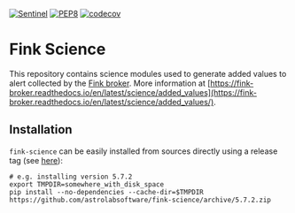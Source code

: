 [![Sentinel](https://github.com/astrolabsoftware/fink-science/workflows/Sentinel/badge.svg)](https://github.com/astrolabsoftware/fink-science/actions?query=workflow%3ASentinel)
[![PEP8](https://github.com/astrolabsoftware/fink-science/workflows/PEP8/badge.svg)](https://github.com/astrolabsoftware/fink-science/actions?query=workflow%3APEP8)
[![codecov](https://codecov.io/gh/astrolabsoftware/fink-science/branch/master/graph/badge.svg)](https://codecov.io/gh/astrolabsoftware/fink-science)

# Fink Science

This repository contains science modules used to generate added values to alert collected by the [Fink broker](https://github.com/astrolabsoftware/fink-broker). More information at [https://fink-broker.readthedocs.io/en/latest/science/added_values](https://fink-broker.readthedocs.io/en/latest/science/added_values/).

## Installation

`fink-science` can be easily installed from sources directly using a release tag (see [here](https://github.com/astrolabsoftware/fink-science/releases)):

```
# e.g. installing version 5.7.2
export TMPDIR=somewhere_with_disk_space
pip install --no-dependencies --cache-dir=$TMPDIR https://github.com/astrolabsoftware/fink-science/archive/5.7.2.zip
```
